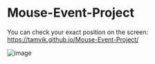 # Mouse-Event-Project

You can check your exact position on the screen: https://tamvik.github.io/Mouse-Event-Project/

![image](https://user-images.githubusercontent.com/91209683/230979147-f56f1158-c2df-49a9-ad15-a174d359a4c8.png)


